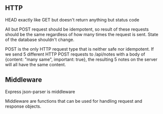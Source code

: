 ## HTTP

HEAD exactly like GET but doesn't return anything but status code

All but POST request should be idempotent, so result of these requests should be the same regardless of how many times the request is sent. State of the database shouldn't change.

POST is the only HTTP request type that is neither safe nor idempotent. If we send 5 different HTTP POST requests to /api/notes with a body of {content: "many same", important: true}, the resulting 5 notes on the server will all have the same content.

## Middleware

Express json-parser is middleware

Middleware are functions that can be used for handling request and response objects.
